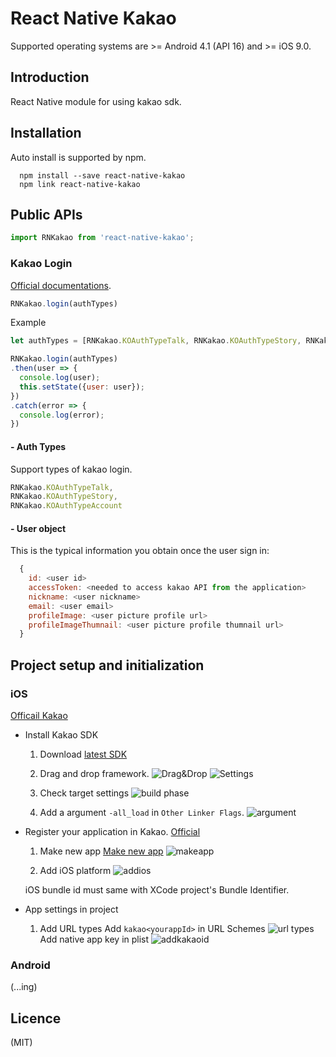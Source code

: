 # React Native Kakao

Supported operating systems are >= Android 4.1 (API 16) and >= iOS 9.0.

## Introduction

React Native module for using kakao sdk.

## Installation

Auto install is supported by npm.


```
  npm install --save react-native-kakao
  npm link react-native-kakao
```

## Public APIs

```js
import RNKakao from 'react-native-kakao';
```

### Kakao Login

[Official documentations](https://developers.kakao.com/docs/ios#사용자-관리-로그인).

```js
RNKakao.login(authTypes)
```

Example
```js
let authTypes = [RNKakao.KOAuthTypeTalk, RNKakao.KOAuthTypeStory, RNKakao.KOAuthTypeAccount];

RNKakao.login(authTypes)
.then(user => {
  console.log(user);
  this.setState({user: user});  
})
.catch(error => {      
  console.log(error);
})
```

#### - Auth Types

Support types of kakao login.

```js
RNKakao.KOAuthTypeTalk,
RNKakao.KOAuthTypeStory,
RNKakao.KOAuthTypeAccount
```

#### - User object

This is the typical information you obtain once the user sign in:

```js
  {
    id: <user id>
    accessToken: <needed to access kakao API from the application>
    nickname: <user nickname>
    email: <user email>
    profileImage: <user picture profile url>    
    profileImageThumnail: <user picture profile thumnail url>    
  }
```

## Project setup and initialization

### iOS

[Officail Kakao](https://developers.kakao.com/docs/ios#시작하기-개발환경)

- Install Kakao SDK

  1. Download [latest SDK](https://developers.kakao.com/sdk/latest-ios-sdk)

  2. Drag and drop framework.
    ![Drag&Drop](https://developers.kakao.com/assets/images/ios/drag_sdk.png)
    ![Settings](https://developers.kakao.com/assets/images/ios/drag_sdk_dialog.png)

  3. Check target settings
    ![build phase](https://developers.kakao.com/assets/images/ios/link_binary_with_libraries_confirm.png)

  4. Add a argument `-all_load` in `Other Linker Flags`.
    ![argument](https://developers.kakao.com/assets/images/ios/other_linker_flags.png)

- Register your application in Kakao.
  [Official](https://developers.kakao.com/docs/ios#시작하기-앱-생성)

  1. Make new app
    [Make new app](https://developers.kakao.com/apps/new)
    ![makeapp](https://developers.kakao.com/assets/images/dashboard/dev_017.png)

  2. Add iOS platform
    ![addios](https://developers.kakao.com/assets/images/dashboard/dev_018.png)

    iOS bundle id must same with XCode project's Bundle Identifier.

- App settings in project

  1. Add URL types
    Add `kakao<yourappId>` in URL Schemes
    ![url types](https://developers.kakao.com/assets/images/ios/url_types.png)    
    Add native app key in plist
    ![addkakaoid](https://developers.kakao.com/assets/images/ios/setting_plist.png)

### Android
(...ing)

## Licence
(MIT)
